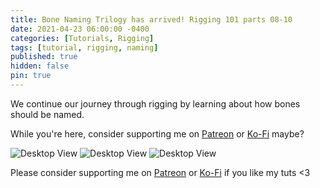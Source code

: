 ```yaml
---
title: Bone Naming Trilogy has arrived! Rigging 101 parts 08-10
date: 2021-04-23 06:00:00 -0400
categories: [Tutorials, Rigging]
tags: [tutorial, rigging, naming]
published: true
hidden: false
pin: true
---
```

We continue our journey through rigging by learning about how bones should be named.

While you're here, consider supporting me on [Patreon](https://www.patreon.com/heynoranora) or [Ko-Fi](https://ko-fi.com/heynoranora) maybe?

![Desktop View](https://i.ibb.co/HVbWyp3/08-bone-names-1.png)
![Desktop View](https://i.ibb.co/Gn1WZHk/09-bone-names-2.png)
![Desktop View](https://i.ibb.co/NN8trYQ/10-bone-names-3.png)

Please consider supporting me on [Patreon](https://www.patreon.com/heynoranora) or [Ko-Fi](https://ko-fi.com/heynoranora) if you like my tuts <3
